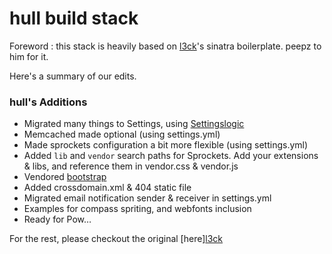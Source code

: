 # hull build stack
Foreword : this stack is heavily based on [l3ck](https://github.com/l3ck/sinatra-boilerplate)'s sinatra boilerplate.
peepz to him for it.

Here's a summary of our edits.

### hull's Additions

* Migrated many things to Settings, using [Settingslogic](https://github.com/binarylogic/settingslogic)
* Memcached made optional (using settings.yml)
* Made sprockets configuration a bit more flexible (using settings.yml)
* Added `lib` and `vendor` search paths for Sprockets. Add your extensions & libs, and reference them in vendor.css & vendor.js
* Vendored [bootstrap](http://twitter.github.com/bootstrap/)
* Added crossdomain.xml & 404 static file
* Migrated email notification sender & receiver in settings.yml
* Examples for compass spriting, and webfonts inclusion
* Ready for Pow…

For the rest, please checkout the original [here][l3ck](https://github.com/l3ck/sinatra-boilerplate)
